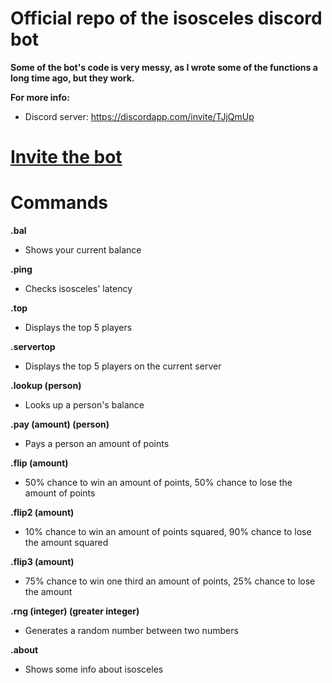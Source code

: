 # Official repo of the isosceles discord bot

**Some of the bot's code is very messy, as I wrote some of the functions a long time ago, but they work.**

**For more info:**

  - Discord server: https://discordapp.com/invite/TJjQmUp

# <a href="https://discordapp.com/api/oauth2/authorize?client_id=650477168702259220&permissions=8&scope=bot">Invite the bot</a> 

# Commands

**.bal**

  - Shows your current balance
  
**.ping**

  - Checks isosceles' latency
 
**.top**

  - Displays the top 5 players
  
**.servertop**

  - Displays the top 5 players on the current server
  
**.lookup (person)**

  - Looks up a person's balance
  
**.pay (amount) (person)**

  - Pays a person an amount of points
  
**.flip (amount)**

  - 50% chance to win an amount of points, 50% chance to lose the amount of points
  
**.flip2 (amount)**

  - 10% chance to win an amount of points squared, 90% chance to lose the amount squared
  
**.flip3 (amount)**

  - 75% chance to win one third an amount of points, 25% chance to lose the amount
  
 **.rng (integer) (greater integer)**

  - Generates a random number between two numbers
  
 **.about**

  - Shows some info about isosceles
